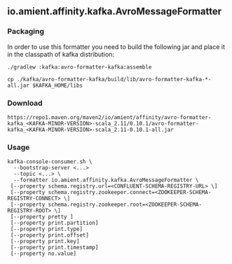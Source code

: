 ## io.amient.affinity.kafka.AvroMessageFormatter


### Packaging

In order to use this formatter you need to build the following jar and place it in the classpath of kafka distribution:

    ./gradlew :kafka:avro-formatter-kafka:assemble

    cp ./kafka/avro-formatter-kafka/build/lib/avro-formatter-kafka-*-all.jar $KAFKA_HOME/libs


### Download

    https://repo1.maven.org/maven2/io/amient/affinity/avro-formatter-kafka_<KAFKA-MINOR-VERSION>-scala_2.11/0.10.1/avro-formatter-kafka_<KAFKA-MINOR-VERSION>-scala_2.11-0.10.1-all.jar


### Usage

    kafka-console-consumer.sh \
      --bootstrap-server <...> 
      --topic <...> \
      --formatter io.amient.affinity.kafka.AvroMessageFormatter \
     [--property schema.registry.url=<CONFLUENT-SCHEMA-REGISTRY-URL> \]
     [--property schema.registry.zookeeper.connect=<ZOOKEEPER-SCHEMA-REGISTRY-CONNECT> \]
     [--property schema.registry.zookeeper.root=<ZOOKEEPER-SCHEMA-REGISTRY-ROOT> \]
     [--property pretty ]
     [--property print.partition]
     [--property print.type]
     [--property print.offset]
     [--property print.key] 
     [--property print.timestamp]
     [--property no.value]